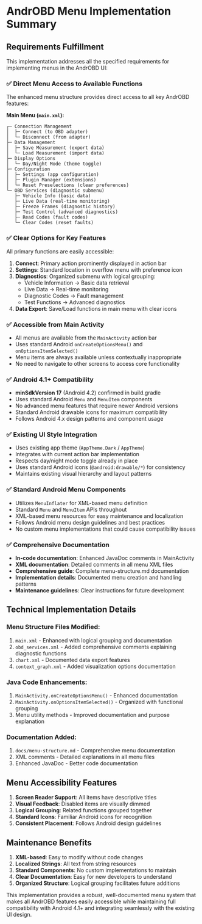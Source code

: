 # AndrOBD Menu Implementation Summary

## Requirements Fulfillment

This implementation addresses all the specified requirements for implementing menus in the AndrOBD UI:

### ✅ Direct Menu Access to Available Functions
The enhanced menu structure provides direct access to all key AndrOBD features:

**Main Menu (`main.xml`):**
```
┌─ Connection Management
│  ├─ Connect (to OBD adapter)
│  └─ Disconnect (from adapter)
├─ Data Management  
│  ├─ Save Measurement (export data)
│  └─ Load Measurement (import data)
├─ Display Options
│  └─ Day/Night Mode (theme toggle)
├─ Configuration
│  ├─ Settings (app configuration)
│  ├─ Plugin Manager (extensions)
│  └─ Reset Preselections (clear preferences)
└─ OBD Services (diagnostic submenu)
   ├─ Vehicle Info (basic data)
   ├─ Live Data (real-time monitoring)
   ├─ Freeze Frames (diagnostic history)
   ├─ Test Control (advanced diagnostics)
   ├─ Read Codes (fault codes)
   └─ Clear Codes (reset faults)
```

### ✅ Clear Options for Key Features
All primary functions are easily accessible:

1. **Connect**: Primary action prominently displayed in action bar
2. **Settings**: Standard location in overflow menu with preference icon
3. **Diagnostics**: Organized submenu with logical grouping:
   - Vehicle Information → Basic data retrieval
   - Live Data → Real-time monitoring  
   - Diagnostic Codes → Fault management
   - Test Functions → Advanced diagnostics
4. **Data Export**: Save/Load functions in main menu with clear icons

### ✅ Accessible from Main Activity
- All menus are available from the `MainActivity` action bar
- Uses standard Android `onCreateOptionsMenu()` and `onOptionsItemSelected()` 
- Menu items are always available unless contextually inappropriate
- No need to navigate to other screens to access core functionality

### ✅ Android 4.1+ Compatibility
- **minSdkVersion 17** (Android 4.2) confirmed in build.gradle
- Uses standard Android `Menu` and `MenuItem` components
- No advanced menu features that require newer Android versions
- Standard Android drawable icons for maximum compatibility
- Follows Android 4.x design patterns and component usage

### ✅ Existing UI Style Integration
- Uses existing app theme (`AppTheme.Dark` / `AppTheme`)
- Integrates with current action bar implementation  
- Respects day/night mode toggle already in place
- Uses standard Android icons (`@android:drawable/*`) for consistency
- Maintains existing visual hierarchy and layout patterns

### ✅ Standard Android Menu Components
- Utilizes `MenuInflater` for XML-based menu definition
- Standard `Menu` and `MenuItem` APIs throughout
- XML-based menu resources for easy maintenance and localization
- Follows Android menu design guidelines and best practices
- No custom menu implementations that could cause compatibility issues

### ✅ Comprehensive Documentation
- **In-code documentation**: Enhanced JavaDoc comments in MainActivity
- **XML documentation**: Detailed comments in all menu XML files  
- **Comprehensive guide**: Complete menu-structure.md documentation
- **Implementation details**: Documented menu creation and handling patterns
- **Maintenance guidelines**: Clear instructions for future development

## Technical Implementation Details

### Menu Structure Files Modified:
1. `main.xml` - Enhanced with logical grouping and documentation
2. `obd_services.xml` - Added comprehensive comments explaining diagnostic functions
3. `chart.xml` - Documented data export features
4. `context_graph.xml` - Added visualization options documentation

### Java Code Enhancements:
1. `MainActivity.onCreateOptionsMenu()` - Enhanced documentation
2. `MainActivity.onOptionsItemSelected()` - Organized with functional grouping
3. Menu utility methods - Improved documentation and purpose explanation

### Documentation Added:
1. `docs/menu-structure.md` - Comprehensive menu documentation
2. XML comments - Detailed explanations in all menu files
3. Enhanced JavaDoc - Better code documentation

## Menu Accessibility Features

1. **Screen Reader Support**: All items have descriptive titles
2. **Visual Feedback**: Disabled items are visually dimmed  
3. **Logical Grouping**: Related functions grouped together
4. **Standard Icons**: Familiar Android icons for recognition
5. **Consistent Placement**: Follows Android design guidelines

## Maintenance Benefits

1. **XML-based**: Easy to modify without code changes
2. **Localized Strings**: All text from string resources
3. **Standard Components**: No custom implementations to maintain
4. **Clear Documentation**: Easy for new developers to understand
5. **Organized Structure**: Logical grouping facilitates future additions

This implementation provides a robust, well-documented menu system that makes all AndrOBD features easily accessible while maintaining full compatibility with Android 4.1+ and integrating seamlessly with the existing UI design.